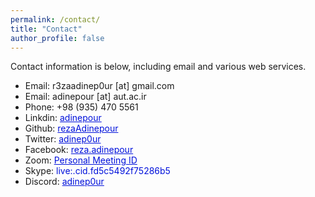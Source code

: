```yaml
---
permalink: /contact/
title: "Contact"
author_profile: false
---
```

Contact information is below, including email and various web services.

* Email: r3zaadinep0ur [at] gmail.com
* Email: adinepour [at] aut.ac.ir
* Phone: +98 (935) 470 5561
* Linkdin: <a href="https://www.linkedin.com/in/adinepour" style="color: #0011DB; text-decoration: underline;">adinepour</a>
* Github: <a href="https://github.com/rezaAdinepour" style="color: #0011DB; text-decoration: underline;">rezaAdinepour</a>
* Twitter: <a href="http://x.com/adinep0ur" style="color: #0011DB; text-decoration: underline;">adinep0ur</a>
* Facebook: <a href="https://www.facebook.com/reza.adinepour" style="color: #0011DB; text-decoration: underline;">reza.adinepour</a>
* Zoom: <a href="https://us05web.zoom.us/j/7451552911?pwd=0WueBzSTdRbVmBkdSbikMOIeBilz6b.1 " style="color: #0011DB; text-decoration: underline;">Personal Meeting ID</a>
* Skype: <span style="color: #0011DB">live:.cid.fd5c5492f75286b5</span>
* Discord: <a href="https://discord.com/channels/adinep0ur" style="color: #0011DB; text-decoration: underline;">adinep0ur</a>
